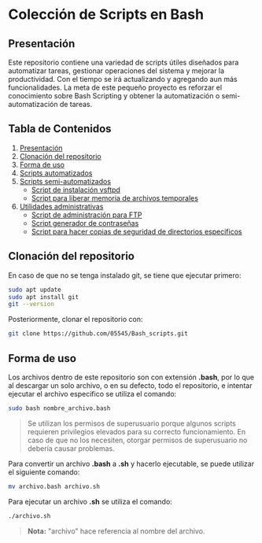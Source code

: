 # Colección de Scripts en Bash

## Presentación
Este repositorio contiene una variedad de scripts útiles diseñados para automatizar tareas, gestionar operaciones del sistema y mejorar la productividad. Con el tiempo se irá actualizando y agregando aun más funcionalidades. La meta de este pequeño proyecto es reforzar el conocimiento sobre Bash Scripting y obtener la automatización o semi-automatización de tareas.

## Tabla de Contenidos
1. [Presentación](#presentación)
2. [Clonación del repositorio](#clonación-del-repositorio)
3. [Forma de uso](#forma-de-uso)
4. [Scripts automatizados](automatizados/)
5. [Scripts semi-automatizados](semi-automatizados/)
   - [Script de instalación vsftpd](semi-automatizados/script_ftp.bash)
   - [Script para liberar memoria de archivos temporales](semi-automatizados/script_borrarTemporales.bash)
6. [Utilidades administrativas](utilidades/)
   - [Script de administración para FTP](utilidades/script_adminFTP.bash)
   - [Script generador de contraseñas](utilidades/script_generadorContra.bash)
   - [Script para hacer copias de seguridad de directorios especificos](utilidades/script_respaldoP.bash)

## Clonación del repositorio
En caso de que no se tenga instalado git, se tiene que ejecutar primero:
```sh
sudo apt update
sudo apt install git
git --version
```
Posteriormente, clonar el repositorio con:
```sh
git clone https://github.com/05545/Bash_scripts.git
```
## Forma de uso
Los archivos dentro de este repositorio son con extensión **.bash**, por lo que al descargar un solo archivo, o en su defecto, todo el repositorio, e intentar ejecutar el archivo especifico se utiliza el comando:
```sh
sudo bash nombre_archivo.bash
```
> Se utilizan los permisos de superusuario porque algunos scripts requieren privilegios elevados para su correcto funcionamiento. En caso de que no los necesiten, otorgar permisos de superusuario no debería causar problemas.

Para convertir un archivo **.bash** a **.sh** y hacerlo ejecutable, se puede utilizar el siguiente comando:
```sh
mv archivo.bash archivo.sh
```
Para ejecutar un archivo **.sh** se utiliza el comando:
```sh
./archivo.sh
```
> **Nota:** "archivo" hace referencia al nombre del archivo.

